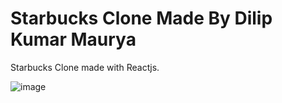 # Starbucks Clone Made By Dilip Kumar Maurya

Starbucks Clone made with Reactjs.

![image](https://github.com/AlisherBakhriev/Starbucks/assets/100483679/1733ea9d-94f6-47d3-ae49-c2a867fa07e9)
